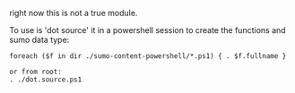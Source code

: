right now this is not a true module. 

To use is 'dot source' it in a powershell session to create the functions and sumo data type:
```
foreach ($f in dir ./sumo-content-powershell/*.ps1) { . $f.fullname }

or from root:
. ./dot.source.ps1